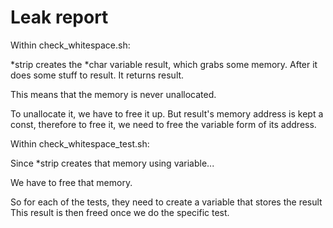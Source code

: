 # Leak report


Within check_whitespace.sh: 

*strip creates the *char variable result, which grabs some memory.
After it does some stuff to result. It returns result.

This means that the memory is never unallocated.

To unallocate it, we have to free it up.
But result's memory address is kept a const, therefore to free it, we need to free the variable form of its address.


Within check_whitespace_test.sh:

Since *strip creates that memory using variable...

We have to free that memory.

So for each of the tests, they need to create a variable that stores the result
This result is then freed once we do the specific test.
